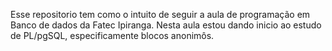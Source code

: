 Esse repositorio tem como o intuito de seguir a aula de programação em Banco de dados da Fatec Ipiranga. Nesta aula estou dando inicio ao estudo de PL/pgSQL, especificamente blocos anonimôs.
